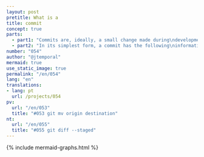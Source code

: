 ```yaml
---
layout: post
pretitle: What is a
title: commit
concept: true
parts:
  - part1: "Commits are, ideally, a small change made during\ndevelopment. Think of creating a commit as pressing\nthe save button on a file"
  - part2: "In its simplest form, a commit has the following\ninformation: a message, authorship, date, and\na hash-format identifier"
number: "054"
author: "@jtemporal"
mermaid: true
use_static_image: true
permalink: "/en/054"
lang: "en"
translations:
- lang: pt
  url: /projects/054
pv:
  url: "/en/053"
  title: "#053 git mv origin destination"
nt:
  url: "/en/055"
  title: "#055 git diff --staged"
---
```


{% include mermaid-graphs.html %}
